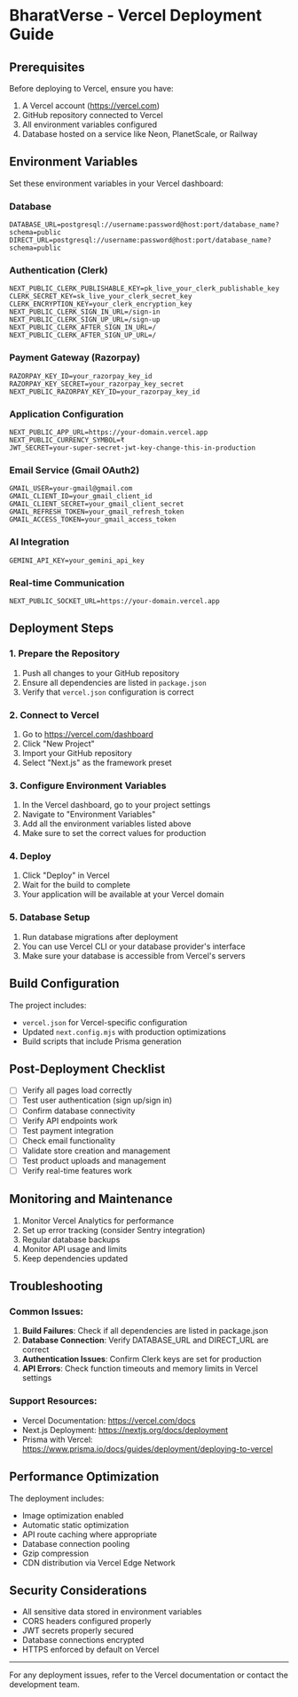 # BharatVerse - Vercel Deployment Guide

## Prerequisites

Before deploying to Vercel, ensure you have:

1. A Vercel account (https://vercel.com)
2. GitHub repository connected to Vercel
3. All environment variables configured
4. Database hosted on a service like Neon, PlanetScale, or Railway

## Environment Variables

Set these environment variables in your Vercel dashboard:

### Database
```
DATABASE_URL=postgresql://username:password@host:port/database_name?schema=public
DIRECT_URL=postgresql://username:password@host:port/database_name?schema=public
```

### Authentication (Clerk)
```
NEXT_PUBLIC_CLERK_PUBLISHABLE_KEY=pk_live_your_clerk_publishable_key
CLERK_SECRET_KEY=sk_live_your_clerk_secret_key
CLERK_ENCRYPTION_KEY=your_clerk_encryption_key
NEXT_PUBLIC_CLERK_SIGN_IN_URL=/sign-in
NEXT_PUBLIC_CLERK_SIGN_UP_URL=/sign-up
NEXT_PUBLIC_CLERK_AFTER_SIGN_IN_URL=/
NEXT_PUBLIC_CLERK_AFTER_SIGN_UP_URL=/
```

### Payment Gateway (Razorpay)
```
RAZORPAY_KEY_ID=your_razorpay_key_id
RAZORPAY_KEY_SECRET=your_razorpay_key_secret
NEXT_PUBLIC_RAZORPAY_KEY_ID=your_razorpay_key_id
```

### Application Configuration
```
NEXT_PUBLIC_APP_URL=https://your-domain.vercel.app
NEXT_PUBLIC_CURRENCY_SYMBOL=₹
JWT_SECRET=your-super-secret-jwt-key-change-this-in-production
```

### Email Service (Gmail OAuth2)
```
GMAIL_USER=your-gmail@gmail.com
GMAIL_CLIENT_ID=your_gmail_client_id
GMAIL_CLIENT_SECRET=your_gmail_client_secret
GMAIL_REFRESH_TOKEN=your_gmail_refresh_token
GMAIL_ACCESS_TOKEN=your_gmail_access_token
```

### AI Integration
```
GEMINI_API_KEY=your_gemini_api_key
```

### Real-time Communication
```
NEXT_PUBLIC_SOCKET_URL=https://your-domain.vercel.app
```

## Deployment Steps

### 1. Prepare the Repository

1. Push all changes to your GitHub repository
2. Ensure all dependencies are listed in `package.json`
3. Verify that `vercel.json` configuration is correct

### 2. Connect to Vercel

1. Go to https://vercel.com/dashboard
2. Click "New Project"
3. Import your GitHub repository
4. Select "Next.js" as the framework preset

### 3. Configure Environment Variables

1. In the Vercel dashboard, go to your project settings
2. Navigate to "Environment Variables"
3. Add all the environment variables listed above
4. Make sure to set the correct values for production

### 4. Deploy

1. Click "Deploy" in Vercel
2. Wait for the build to complete
3. Your application will be available at your Vercel domain

### 5. Database Setup

1. Run database migrations after deployment
2. You can use Vercel CLI or your database provider's interface
3. Make sure your database is accessible from Vercel's servers

## Build Configuration

The project includes:

- `vercel.json` for Vercel-specific configuration
- Updated `next.config.mjs` with production optimizations
- Build scripts that include Prisma generation

## Post-Deployment Checklist

- [ ] Verify all pages load correctly
- [ ] Test user authentication (sign up/sign in)
- [ ] Confirm database connectivity
- [ ] Verify API endpoints work
- [ ] Test payment integration
- [ ] Check email functionality
- [ ] Validate store creation and management
- [ ] Test product uploads and management
- [ ] Verify real-time features work

## Monitoring and Maintenance

1. Monitor Vercel Analytics for performance
2. Set up error tracking (consider Sentry integration)
3. Regular database backups
4. Monitor API usage and limits
5. Keep dependencies updated

## Troubleshooting

### Common Issues:

1. **Build Failures**: Check if all dependencies are listed in package.json
2. **Database Connection**: Verify DATABASE_URL and DIRECT_URL are correct
3. **Authentication Issues**: Confirm Clerk keys are set for production
4. **API Errors**: Check function timeouts and memory limits in Vercel settings

### Support Resources:

- Vercel Documentation: https://vercel.com/docs
- Next.js Deployment: https://nextjs.org/docs/deployment
- Prisma with Vercel: https://www.prisma.io/docs/guides/deployment/deploying-to-vercel

## Performance Optimization

The deployment includes:

- Image optimization enabled
- Automatic static optimization
- API route caching where appropriate
- Database connection pooling
- Gzip compression
- CDN distribution via Vercel Edge Network

## Security Considerations

- All sensitive data stored in environment variables
- CORS headers configured properly
- JWT secrets properly secured
- Database connections encrypted
- HTTPS enforced by default on Vercel

---

For any deployment issues, refer to the Vercel documentation or contact the development team.
